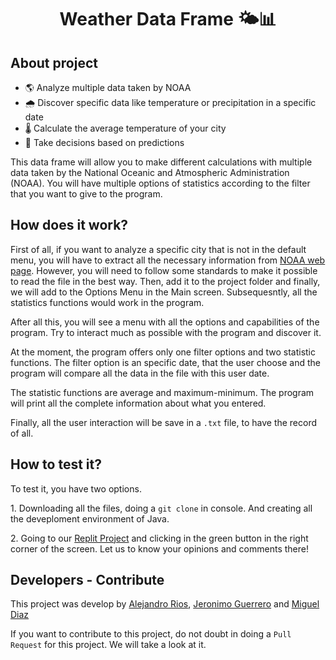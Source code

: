 <h1 align = "center">Weather Data Frame 🌤️📊</h1>
<h2>
    About project
</h2> 
<ul>
    <li>🌎 Analyze multiple data taken by NOAA</a></li>
    <li>🌧️ Discover specific data like temperature or precipitation in a specific date</li>
    <li>🌡️ Calculate the average temperature of your city</li>
    <li>🤔 Take decisions based on predictions</li>
</ul>

<p>
    This data frame will allow you to make different calculations with multiple data taken by the National Oceanic and Atmospheric Administration (NOAA). You will have multiple options of statistics according to the filter that you want to give to the program.
</p>

<h2>
    How does it work?
</h2> 

<p>
    First of all, if you want to analyze a specific city that is not in the default menu, you will have to extract all the necessary information from <a href = "https://gis.ncdc.noaa.gov">NOAA web page</a>. However, you will need to follow some standards to make it possible to read the file in the best way. Then, add it to the project folder and finally, we will add to the Options Menu in the Main screen. Subsequesntly, all the statistics functions would work in the program.
</p>
<p>
    After all this, you will see a menu with all the options and capabilities of the program. Try to interact much as possible with the program and discover it.
</p>
<p>
    At the moment, the program offers only one filter options and two statistic functions. The filter option is an specific date, that the user choose and the program will compare all the data in the file with this user date.
</p>
<p>
   The statistic functions are average and maximum-minimum. The program will print all the complete information about what you entered.
</p>
<p>
   Finally, all the user interaction will be save in a <code>.txt</code> file, to have the record of all.
</p>
<h2>
  How to test it?
</h2>
<p>
    To test it, you have two options.
</p>
<p>
    1. Downloading all the files, doing a <code>git clone</code> in console. And creating all the deveploment environment of Java.
</p>
<p>
    2. Going to our <a href = "https://replit.com/@ariosm/Final-Project">Replit Project</a> and clicking in the green button in the right corner of the screen. Let us to know your opinions and comments there!
</p>
<h2>
    Developers - Contribute
</h2>
<p>
    This project was develop by <a href = "https://github.com/alejoriosm04">Alejandro Rios</a>, <a href = "https://github.com/JGuerrero08">Jeronimo Guerrero</a> and <a href = "https://github.com/MADiazV1">Miguel Diaz</a>
</p>
<p>
    If you want to contribute to this project, do not doubt in doing a <code>Pull Request</code> for this project. We will take a look at it.
</p>